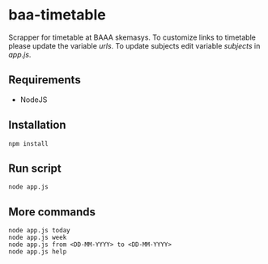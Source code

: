 # baa-timetable

Scrapper for timetable at BAAA skemasys. To customize links to timetable please
update the variable *urls*. To update subjects edit variable *subjects* 
in _app.js_.

## Requirements

* NodeJS

## Installation

```
npm install
```

## Run script

```
node app.js
```

## More commands
```
node app.js today
node app.js week
node app.js from <DD-MM-YYYY> to <DD-MM-YYYY>
node app.js help
```
